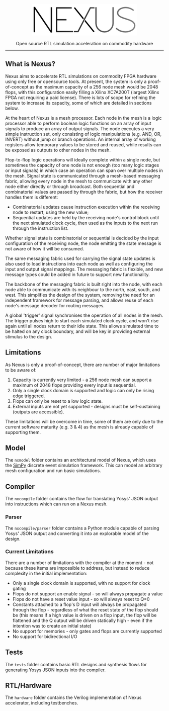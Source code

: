 <p align="center">
    <img src="./docs/images/logo_small.png">
</p>

<p align="center">
    Open source RTL simulation acceleration on commodity hardware
</p>

---

## What is Nexus?
Nexus aims to accelerate RTL simulations on commodity FPGA hardware using only free or opensource tools. At present, the system is only a proof-of-concept as the maximum capacity of a 256 node mesh would be 2048 flops, with this configuration easily filling a Xilinx XC7A200T (largest Xilinx FPGA not requiring a paid license). There is lots of scope for refining the system to increase its capacity, some of which are detailed in sections below.

At the heart of Nexus is a mesh processor. Each node in the mesh is a logic processor able to perform boolean logic functions on an array of input signals to produce an array of output signals. The node executes a very simple instruction set, only consisting of logic manipulations (e.g. AND, OR, INVERT) without jump or branch operations. An internal array of working registers allow temporary values to be stored and reused, while results can be exposed as outputs to other nodes in the mesh.

Flop-to-flop logic operations will ideally complete within a single node, but sometimes the capacity of one node is not enough (too many logic stages or input signals) in which case an operation can span over multiple nodes in the mesh. Signal state is communicated through a mesh-based messaging fabric, allowing every node in the mesh to communicate with any other node either directly or through broadcast. Both sequential and combinatorial values are passed by through the fabric, but how the receiver handles them is different:

 * Combinatorial updates cause instruction execution within the receiving node to restart, using the new value;
 * Sequential updates are held by the receiving node's control block until the next simulated clock cycle, then used as the inputs to the next run through the instruction list.

Whether signal state is combinatorial or sequential is decided by the input configuration of the receiving node, the node emitting the state message is not aware of how it will be consumed.

The same messaging fabric used for carrying the signal state updates is also used to load instructions into each node as well as configuring the input and output signal mappings. The messaging fabric is flexible, and new message types could be added in future to support new functionality.

The backbone of the messaging fabric is built right into the node, with each node able to communicate with its neighbour to the north, east, south, and west. This simplifies the design of the system, removing the need for an independent framework for message parsing, and allows reuse of each node's message decoder for routing messages.

A global 'trigger' signal synchronises the operation of all nodes in the mesh. The trigger pulses high to start each simulated clock cycle, and won't rise again until all nodes return to their idle state. This allows simulated time to be halted on any clock boundary, and will be key in providing external stimulus to the design.

## Limitations
As Nexus is only a proof-of-concept, there are number of major limitations to be aware of:

 1. Capacity is currently very limited - a 256 node mesh can support a maximum of 2048 flops providing every input is sequential.
 2. Only a single clock domain is supported and logic can only be rising edge triggered.
 3. Flops can only be reset to a low logic state.
 4. External inputs are not yet supported - designs must be self-sustaining (outputs are accessible).

These limitations will be overcome in time, some of them are only due to the current software maturity (e.g. 3 & 4) as the mesh is already capable of supporting them.

## Model
The `nxmodel` folder contains an architectural model of Nexus, which uses the [SimPy](http://simpy.readthedocs.io) discrete event simulation framework. This can model an arbitrary mesh configuration and run basic simulations.

## Compiler
The `nxcompile` folder contains the flow for translating Yosys' JSON output into instructions which can run on a Nexus mesh.

### Parser
The `nxcompile/parser` folder contains a Python module capable of parsing Yosys' JSON output and converting it into an explorable model of the design.

### Current Limitations
There are a number of limitations with the compiler at the moment - not because these items are impossible to address, but instead to reduce complexity in the initial implementation:

 * Only a single clock domain is supported, with no support for clock gating
 * Flops do not support an enable signal - so will always propagate a value
 * Flops do not have a reset value input - so will always reset to Q=0
 * Constants attached to a flop's D input will always be propagated through the flop - regardless of what the reset state of the flop should be (this means if a high value is driven on a flop input, the flop will be flattened and the Q output will be driven statically high - even if the intention was to create an initial state)
 * No support for memories - only gates and flops are currently supported
 * No support for bidirectional I/O

## Tests
The `tests` folder contains basic RTL designs and synthesis flows for generating Yosys JSON inputs into the compiler.

## RTL/Hardware
The `hardware` folder contains the Verilog implementation of Nexus accelerator, including testbenches.
